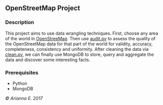 ## OpenStreetMap Project 

### Description
This project aims to use data wrangling techniques. First, choose any area of the world in [OpenStreeMap](https://www.openstreetmap.org). Then use [audit.py]() to assess the quality of the OpenStreetMap data for that part of the world for validity, accuracy, completeness, consistency and uniformity. After cleaning the data via [clean.py](), we can finally use MongoDB to store, query and aggregate the data and discover some interesting facts. 

### Prerequisites
* Python
* MongoDB

*© Arianna E. 2017*  
